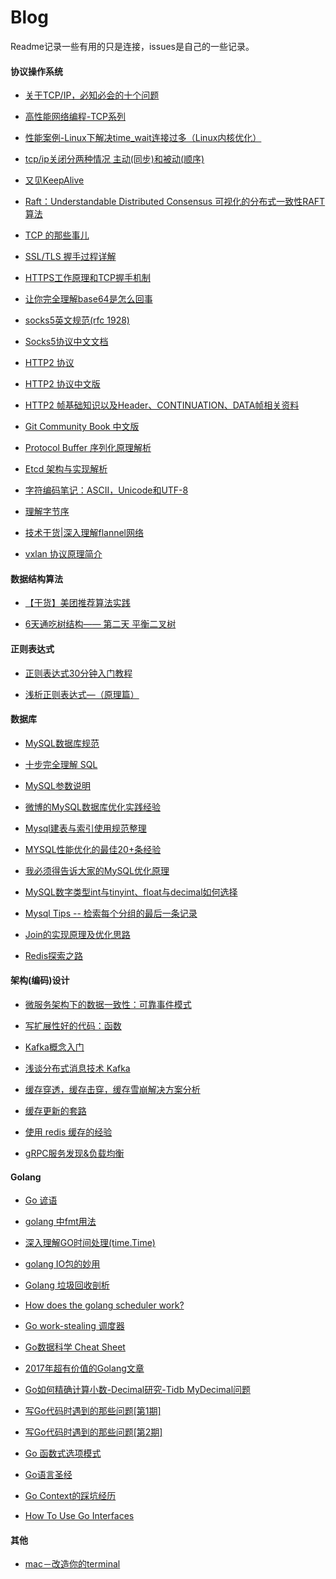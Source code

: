 # Blog
Readme记录一些有用的只是连接，issues是自己的一些记录。


#### 协议操作系统
* [关于TCP/IP，必知必会的十个问题](https://mp.weixin.qq.com/s/qn5fw8yHvjBou6Ps2Xo9Lw)

* [高性能网络编程-TCP系列](http://blog.csdn.net/column/details/high-perf-network.html)

* [性能案例-Linux下解决time_wait连接过多（Linux内核优化）](https://zhuanlan.zhihu.com/p/29334504)

* [tcp/ip关闭分两种情况 主动(同步)和被动(顺序)](http://blog.csdn.net/wych1981/article/details/23421273)

* [又见KeepAlive](http://blog.sina.com.cn/s/blog_e59371cc0102ux5w.html)

* [Raft：Understandable Distributed Consensus 可视化的分布式一致性RAFT算法](http://thesecretlivesofdata.com/raft/)

* [TCP 的那些事儿](http://get.ftqq.com/295.get)

* [SSL/TLS 握手过程详解](https://www.jianshu.com/p/7158568e4867)
 
* [HTTPS工作原理和TCP握手机制](http://www.cnblogs.com/ttltry-air/archive/2012/08/20/2647898.html)
 
* [让你完全理解base64是怎么回事](https://segmentfault.com/a/1190000004533485)

* [socks5英文规范(rfc 1928)](https://www.ietf.org/rfc/rfc1928.txt)

* [Socks5协议中文文档](http://blog.csdn.net/testcs_dn/article/details/7915505)

* [HTTP2 协议](https://tools.ietf.org/html/rfc7540)

* [HTTP2 协议中文版](https://github.com/nange/blog/blob/master/rfc7540.txt)

* [HTTP2 帧基础知识以及Header、CONTINUATION、DATA帧相关资料](http://www.cnblogs.com/ghj1976/p/4581426.html)

* [Git Community Book 中文版](http://gitbook.liuhui998.com/index.html)

* [Protocol Buffer 序列化原理解析](http://blog.csdn.net/carson_ho/article/details/70568606)

* [Etcd 架构与实现解析](http://jolestar.com/etcd-architecture/)

* [字符编码笔记：ASCII，Unicode和UTF-8](http://www.ruanyifeng.com/blog/2007/10/ascii_unicode_and_utf-8.html)

* [理解字节序](http://www.ruanyifeng.com/blog/2016/11/byte-order.html)

* [技术干货|深入理解flannel网络](https://www.kubernetes.org.cn/3682.html)

* [vxlan 协议原理简介](http://cizixs.com/2017/09/25/vxlan-protocol-introduction)


#### 数据结构算法

* [【干货】美团推荐算法实践](http://mp.weixin.qq.com/s?__biz=MjM5ODIzNDQ3Mw==&mid=202944919&idx=1&sn=98d617e318420b0bcf451d4c3def31ce)

* [6天通吃树结构—— 第二天 平衡二叉树](http://www.cnblogs.com/huangxincheng/archive/2012/07/22/2603956.html)


#### 正则表达式

* [正则表达式30分钟入门教程](http://www.cnblogs.com/deerchao/archive/2006/08/24/zhengzhe30fengzhongjiaocheng.html)

* [浅析正则表达式—（原理篇）](http://www.cnblogs.com/dwlsxj/p/Regex.html)



#### 数据库

* [MySQL数据库规范](https://github.com/alibaba/p3c/tree/master/p3c-gitbook/MySQL%E6%95%B0%E6%8D%AE%E5%BA%93)

* [十步完全理解 SQL](http://blog.jobbole.com/55086/)

* [MySQL参数说明](http://ourmysql.com/archives/411?f=wb)

* [微博的MySQL数据库优化实践经验](http://dockone.io/article/1106)

* [Mysql建表与索引使用规范整理](http://blog.csdn.net/jenminzhang/article/details/9702345)

* [MYSQL性能优化的最佳20+条经验](http://coolshell.cn/articles/1846.html)

* [我必须得告诉大家的MySQL优化原理](http://www.jianshu.com/p/d7665192aaaf)

* [MySQL数字类型int与tinyint、float与decimal如何选择](http://seanlook.com/2016/04/29/mysql-numeric-int-float/)

* [Mysql Tips -- 检索每个分组的最后一条记录](http://blog.text.wiki/2015/04/03/retrieve-the-last-record-in-each-group.html)

* [Join的实现原理及优化思路](http://www.cnblogs.com/ggjucheng/archive/2012/11/15/2772148.html)

* [Redis探索之路](http://mp.weixin.qq.com/s/hfbTRWaGSZfed4I2Op0O-w)


#### 架构(编码)设计

* [微服务架构下的数据一致性：可靠事件模式](http://www.howardliu.cn/micro-services/data-consistency-in-micro-services-reliable-event/)

* [写扩展性好的代码：函数](http://blog.jobbole.com/107442/)

* [Kafka概念入门](https://www.cnblogs.com/intsmaze/p/6386616.html)

* [浅谈分布式消息技术 Kafka](http://www.linkedkeeper.com/detail/blog.action?bid=1016)

* [缓存穿透，缓存击穿，缓存雪崩解决方案分析](http://blog.csdn.net/zeb_perfect/article/details/54135506)

* [缓存更新的套路](https://coolshell.cn/articles/17416.html)

* [使用 redis 缓存的经验](https://hacpai.com/article/1520822628400)

* [gRPC服务发现&负载均衡](https://segmentfault.com/a/1190000008672912?utm_source=Weibo&utm_medium=shareLink&utm_campaign=socialShare)

#### Golang
* [Go 谚语](https://lingchao.xin/post/go-proverbs.html)

* [golang 中fmt用法](http://blog.csdn.net/chenbaoke/article/details/39932845)

* [深入理解GO时间处理(time.Time)](https://imhanjm.com/2017/10/29/%E6%B7%B1%E5%85%A5%E7%90%86%E8%A7%A3golang%E6%97%B6%E9%97%B4%E5%A4%84%E7%90%86(time.time)/)

* [golang IO包的妙用](http://www.jianshu.com/p/8c33f7c84509#)

* [Golang 垃圾回收剖析](http://legendtkl.com/2017/04/28/golang-gc/)

* [How does the golang scheduler work?](https://www.quora.com/How-does-the-golang-scheduler-work/answer/Ian-Lance-Taylor)

* [Go work-stealing 调度器](https://lingchao.xin/post/gos-work-stealing-scheduler.html)

* [Go数据科学 Cheat Sheet](https://www.cheatography.com/chewxy/cheat-sheets/data-science-in-go-a/)

* [2017年超有价值的Golang文章](http://colobu.com/2017/12/28/top-golang-articles-of-2017/)

* [Go如何精确计算小数-Decimal研究-Tidb MyDecimal问题](https://imhanjm.com/2017/08/27/go%E5%A6%82%E4%BD%95%E7%B2%BE%E7%A1%AE%E8%AE%A1%E7%AE%97%E5%B0%8F%E6%95%B0-decimal%E7%A0%94%E7%A9%B6/)
 
* [写Go代码时遇到的那些问题[第1期]](http://tonybai.com/2018/01/13/the-problems-i-encountered-when-writing-go-code-issue-1st/)
 
* [写Go代码时遇到的那些问题[第2期]](http://tonybai.com/2018/01/27/the-problems-i-encountered-when-writing-go-code-issue-2nd/)

* [Go 函数式选项模式](https://lingchao.xin/post/functional-options-pattern-in-go.html)

* [Go语言圣经](http://www.admpub.com:8080/gopl-zh/)

* [Go Context的踩坑经历](https://zhuanlan.zhihu.com/p/34417106)

* [How To Use Go Interfaces](https://blog.chewxy.com/2018/03/18/golang-interfaces/)


#### 其他
* [mac－改造你的terminal](https://www.jianshu.com/p/bb1c97269b11)



